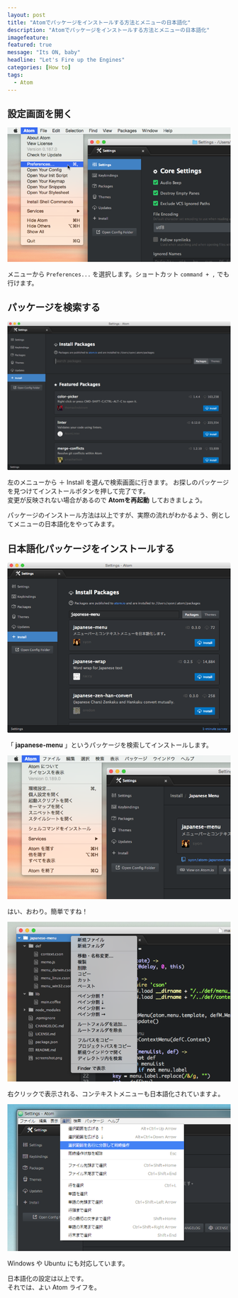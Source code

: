 ```yaml
---
layout: post
title: "Atomでパッケージをインストールする方法とメニューの日本語化"
description: "Atomでパッケージをインストールする方法とメニューの日本語化"
imagefeature:
featured: true
message: "Its ON, baby"
headline: "Let's Fire up the Engines"
categories: [How to]
tags:
  - Atom
---
```


## 設定画面を開く

![](/postimg/2015/03/15-1.png)

メニューから `Preferences...` を選択します。ショートカット `command + ,` でも行けます。


## パッケージを検索する

![](/postimg/2015/03/15-2.png)

左のメニューから ＋ Install を選んで検索画面に行きます。
お探しのパッケージを見つけてインストールボタンを押して完了です。  
変更が反映されない場合があるので __Atomを再起動__ しておきましょう。

パッケージのインストール方法は以上ですが、実際の流れがわかるよう、例としてメニューの日本語化をやってみます。


## 日本語化パッケージをインストールする

![](/postimg/2015/03/15-3.png)

「 __japanese-menu__ 」というパッケージを検索してインストールします。

![](/postimg/2015/03/15-4.png)

はい、おわり。簡単ですね！

![](/postimg/2015/03/15-5.png)

右クリックで表示される、コンテキストメニューも日本語化されていますよ。

![](/postimg/2015/03/15-6.png)

Windows や Ubuntu にも対応しています。

日本語化の設定は以上です。  
それでは、よい Atom ライフを。
